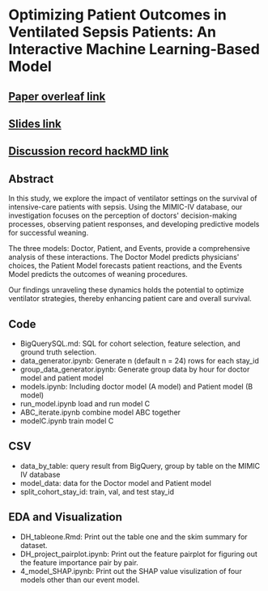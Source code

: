 # Optimizing Patient Outcomes in Ventilated Sepsis Patients: An Interactive Machine Learning-Based Model
## [Paper overleaf link](https://www.overleaf.com/project/6586aa9c35f15cfc0f7bb70e)
## [Slides link](https://www.canva.com/design/DAF3yyr8etc/_CKBIdHigxC4TrWdRKFPtw/edit)
## [Discussion record hackMD link](https://hackmd.io/@TimothyChang/BJ89oWTWp/https%3A%2F%2Fhackmd.io%2F%40TimothyChang%2FBJ89oWTWp%2Fhttps%253A%252F%252Fhackmd.io%252Fc%252FBJ89oWTWp%252Fedit%253Fedit)
## Abstract
In this study, we explore the impact of ventilator settings on the survival of intensive-care patients with sepsis. Using the MIMIC-IV database, our investigation focuses on the perception of doctors' decision-making processes, observing patient responses, and developing predictive models for successful weaning.

The three models: Doctor, Patient, and Events, provide a comprehensive analysis of these interactions. The Doctor Model predicts physicians' choices, the Patient Model forecasts patient reactions, and the Events Model predicts the outcomes of weaning procedures.

Our findings unraveling these dynamics holds the potential to optimize ventilator strategies, thereby enhancing patient care and overall survival.

## Code
- BigQuerySQL.md: SQL for cohort selection, feature selection, and ground truth selection.
- data_generator.ipynb: Generate n (default n = 24) rows for each stay_id
- group_data_generator.ipynb: Generate group data by hour for doctor model and patient model
- models.ipynb: Including doctor model (A model) and Patient model (B model)
- run_model.ipynb load and run model C
- ABC_iterate.ipynb combine model ABC together
- modelC.ipynb train model C
## CSV
- data_by_table: query result from BigQuery, group by table on the MIMIC IV database
- model_data: data for the Doctor model and Patient model
- split_cohort_stay_id: train, val, and test stay_id
## EDA and Visualization
- DH_tableone.Rmd: Print out the table one and the skim summary for dataset.
- DH_project_pairplot.ipynb: Print out the feature pairplot for figuring out the feature importance pair by pair.
- 4_model_SHAP.ipynb: Print out the SHAP value visulization of four models other than our event model.
